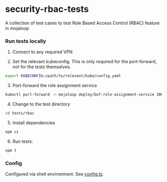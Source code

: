 # security-rbac-tests
A collection of test cases to test Role Based Access Control (RBAC) feature in mojaloop

### Run tests locally
1. Connect to any required VPN

2. Set the relevant kubeconfig. This is only required for the port-forward, not for the tests
   themselves.
```sh
export KUBECONFIG=/path/to/relevant/kube/config.yaml
```

3. Port-forward the role assignment service
```sh
kubectl port-forward -n mojaloop deploy/bof-role-assignment-service 3008
```

4. Change to the test directory
```sh
cd tests/rbac
```

5. Install dependencies
```sh
npm ci
```

6. Run tests:
```sh
npm t
```

### Config
Configured via shell environment. See [config.ts](./test/config.ts).

